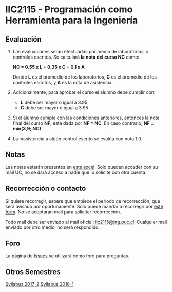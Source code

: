 
# IIC2115 - Programación como Herramienta para la Ingeniería


## Evaluación

1. Las evaluaciones serán efectuadas por medio de laboratorios, 
y controles escritos. Se calculará **la nota del curso NC** como:

    **NC = 0.55 x L + 0.35 x C + 0.1 x A**

    Donde **L** es el promedio de los laboratorios, **C** es el promedio de los controles escritos, y **A** es la nota de asistencia.

1.  Adicionalmente, para aprobar el curso el alumno debe cumplir con:
    - **L** debe ser mayor o igual a 3.95
    - **C** debe ser mayor o igual a 3.95
1. Si el alumno cumple con las condiciones anteriores, entonces la nota final del curso **NF**, está dada por **NF = NC**. En caso contrario, **NF = min(3,9; NC)**
1. La inasistencia a algún control escrito se evalúa con nota 1.0.

## Notas
Las notas estarán presentes en [este excel](https://docs.google.com/spreadsheets/d/1hI6LS64zGsgmUC2zZrWblWKpeyPbzrde4ShA0M8meQM/edit#gid=0). Solo pueden acceder con su mail UC, no se dará acceso a nadie que lo solicite con otra cuenta.

## Recorrección o contacto

Si quiere recorregir, espere que empiece el periodo de recorrección, que será avisado por oportunamente. Solo puede mandar a recorregir por [este form](https://goo.gl/forms/31MDLa2AGLoMAHI62). No se aceptarán mail para solicitar recorrección.

Todo mail debe ser enviado al mail oficial: iic2115@ing.puc.cl. Cualquier mail enviado por otro medio, no será respondido.

## Foro

La página de [Issues](../../issues) se utilizará como foro para preguntas.

## Otros Semestres

[Syllabus 2017-2](https://github.com/IIC2115/Syllabus-2017-2)
[Syllabus 2018-1](https://github.com/IIC2115/Syllabus-2018-1)
